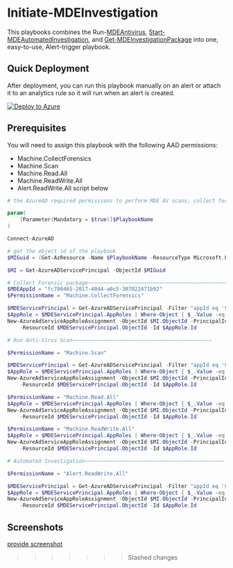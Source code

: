 # Initiate-MDEInvestigation

This playbooks combines the Run-[MDEAntivirus](https://github.com/Azure/Azure-Sentinel/tree/master/Playbooks/Run-MDEAntivirus), [Start-MDEAutomatedInvestigation](https://github.com/Azure/Azure-Sentinel/tree/master/Playbooks/Start-MDEAutomatedInvestigation), and [Get-MDEInvestigationPackage](https://github.com/Azure/Azure-Sentinel/tree/master/Playbooks/Get-MDEInvestigationPackage) into one, easy-to-use, Alert-trigger playbook.


## Quick Deployment

After deployment, you can run this playbook manually on an alert or attach it to an analytics rule so it will run when an alert is created.

[![Deploy to Azure](https://aka.ms/deploytoazurebutton)](https://portal.azure.com/#create/Microsoft.Template/uri/https%3A%2F%2Fraw.githubusercontent.com%2FJakeD-5Q%2FCustomPlaybooks%2Fmain%2FInitiate-MDEInvestigation%2Fazuredeploy.json)

## Prerequisites

You will need to assign this playbook with the following AAD permissions:

- Machine.CollectForensics
- Machine.Scan
- Machine.Read.All
- Machine.ReadWrite.All
- Alert.ReadWrite.All
  script below

```powershell
# the AzureAD required permissions to perform MDE AV scans, collect forensic pkgs, start automated investigations

param(
    [Parameter(Mandatory = $true)]$PlaybookName
)

Connect-AzureAD

# get the object id of the playbook
$MIGuid = (Get-AzResource -Name $PlaybookName -ResourceType Microsoft.Logic/workflows).Identity.PrincipalId

$MI = Get-AzureADServicePrincipal -ObjectId $MIGuid

# Collect Forensic package~~~~~~~~~~~~~~~~~~~~~~~~~~~~~~~~~~~~~~~~~~~~~
$MDEAppId = "fc780465-2017-40d4-a0c5-307022471b92"
$PermissionName = "Machine.CollectForensics" 

$MDEServicePrincipal = Get-AzureADServicePrincipal -Filter "appId eq '$MDEAppId'"
$AppRole = $MDEServicePrincipal.AppRoles | Where-Object { $_.Value -eq $PermissionName -and $_.AllowedMemberTypes -contains "Application" }
New-AzureAdServiceAppRoleAssignment -ObjectId $MI.ObjectId -PrincipalId $MI.ObjectId `
    -ResourceId $MDEServicePrincipal.ObjectId -Id $AppRole.Id

# Run Anti-Virus Scan~~~~~~~~~~~~~~~~~~~~~~~~~~~~~~~~~~~~~~~~~~~~~

$PermissionName = "Machine.Scan" 

$MDEServicePrincipal = Get-AzureADServicePrincipal -Filter "appId eq '$MDEAppId'"
$AppRole = $MDEServicePrincipal.AppRoles | Where-Object { $_.Value -eq $PermissionName -and $_.AllowedMemberTypes -contains "Application" }
New-AzureAdServiceAppRoleAssignment -ObjectId $MI.ObjectId -PrincipalId $MI.ObjectId `
    -ResourceId $MDEServicePrincipal.ObjectId -Id $AppRole.Id

$PermissionName = "Machine.Read.All"
$AppRole = $MDEServicePrincipal.AppRoles | Where-Object { $_.Value -eq $PermissionName -and $_.AllowedMemberTypes -contains "Application" }
New-AzureAdServiceAppRoleAssignment -ObjectId $MI.ObjectId -PrincipalId $MI.ObjectId `
    -ResourceId $MDEServicePrincipal.ObjectId -Id $AppRole.Id

$PermissionName = "Machine.ReadWrite.All"
$AppRole = $MDEServicePrincipal.AppRoles | Where-Object { $_.Value -eq $PermissionName -and $_.AllowedMemberTypes -contains "Application" }
New-AzureAdServiceAppRoleAssignment -ObjectId $MI.ObjectId -PrincipalId $MI.ObjectId `
    -ResourceId $MDEServicePrincipal.ObjectId -Id $AppRole.Id

# Automated Investigation~~~~~~~~~~~~~~~~~~~~~~~~~~~~~~~~~~~~~~~~~~~~~

$PermissionName = "Alert.ReadWrite.All" 

$MDEServicePrincipal = Get-AzureADServicePrincipal -Filter "appId eq '$MDEAppId'"
$AppRole = $MDEServicePrincipal.AppRoles | Where-Object { $_.Value -eq $PermissionName -and $_.AllowedMemberTypes -contains "Application" }
New-AzureAdServiceAppRoleAssignment -ObjectId $MI.ObjectId -PrincipalId $MI.ObjectId `
    -ResourceId $MDEServicePrincipal.ObjectId -Id $AppRole.Id
```

## Screenshots
[provide screenshot]()
>>>>>>> Stashed changes
